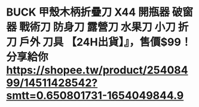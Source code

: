 # BUCK 甲殼木柄折疊刀 X44 開瓶器 破窗器 戰術刀 防身刀 露營刀 水果刀 小刀 折刀 戶外 刀具 【24H出貨】』，售價$99！分享給你 https://shopee.tw/product/25408499/14511428542?smtt=0.650801731-1654049844.9